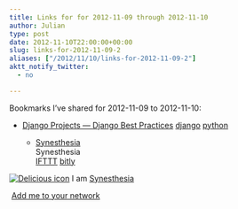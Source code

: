 ```yaml
---
title: Links for for 2012-11-09 through 2012-11-10
author: Julian
type: post
date: 2012-11-10T22:00:00+00:00
slug: links-for-2012-11-09-2 
aliases: ["/2012/11/10/links-for-2012-11-09-2"]
aktt_notify_twitter:
  - no

---
```

Bookmarks I&#8217;ve shared for 2012-11-09 to 2012-11-10:

  * [Django Projects &mdash; Django Best Practices][1] 
    [django][2] [python][3] </li> 
    
      * [Synesthesia][4]  
        Synesthesia  
        [IFTTT][5] [bitly][6] </ul> 
    
    <p class="deliciouslink">
      <a href="https://del.icio.us/synesthesia" title="See all my bookmarks on del.icio.us"><img src="https://www.synesthesia.co.uk/images/deliciousicon.jpg" alt="Delicious icon" /></a>&nbsp;I am <a href="https://del.icio.us/synesthesia" title="See all my bookmarks on del.icio.us">Synesthesia</a>
    </p>
    
    <p class="deliciouslink">
      <a href="https://del.icio.us/network?add=synesthesia" title="Add me to your del.icio.us network"><img src="https://www.synesthesia.co.uk/images/add.gif" alt="" /></a>&nbsp;<a href="https://del.icio.us/network?add=synesthesia" title="Add me to your del.icio.us network">Add me to your network</a>
    </p>

 [1]: https://lincolnloop.com/django-best-practices/projects.html
 [2]: https://www.delicious.com/synesthesia/django
 [3]: https://www.delicious.com/synesthesia/python
 [4]: https://www.synesthesia.co.uk/blog/archives/2012/11/09/links-for-2012-11-09/
 [5]: https://www.delicious.com/synesthesia/IFTTT
 [6]: https://www.delicious.com/synesthesia/bitly